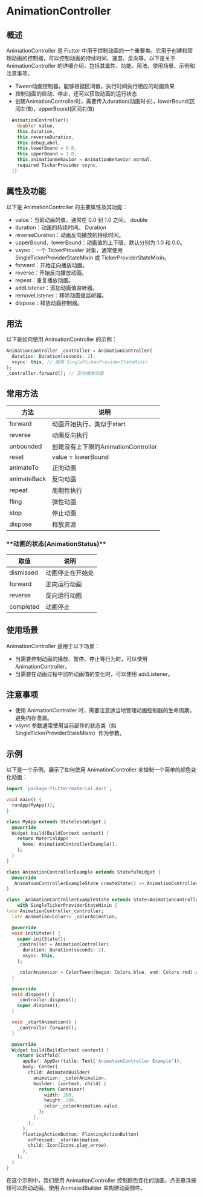 # AnimationController

## 概述

AnimationController 是 Flutter 中用于控制动画的一个重要类。它用于创建和管理动画的控制器，可以控制动画的持续时间、速度、反向等。以下是关于 AnimationController 的详细介绍，包括其属性、功能、用法、使用场景、示例和注意事项。

- Tween动画控制器，能够根据区间值，执行时间执行相应的动画效果
- 控制动画的启动、停止，还可以获取动画的运行状态
- 创建AnimationController时，需要传入duration(动画时长)，lowerBound(区间左值)，upperBound(区间右值)

```dart
  AnimationController({
    double? value,
    this.duration,
    this.reverseDuration,
    this.debugLabel,
    this.lowerBound = 0.0,
    this.upperBound = 1.0,
    this.animationBehavior = AnimationBehavior.normal,
    required TickerProvider vsync,
  })
```

## 属性及功能

以下是 AnimationController 的主要属性及其功能：

- value：当前动画的值，通常在 0.0 到 1.0 之间。 double
- duration：动画的持续时间。 Duration
- reverseDuration：动画反向播放的持续时间。
- upperBound、lowerBound：动画值的上下限，默认分别为 1.0 和 0.0。
- vsync：一个 TickerProvider 对象，通常使用 SingleTickerProviderStateMixin 或 TickerProviderStateMixin。
- forward：开始正向播放动画。
- reverse：开始反向播放动画。
- repeat：重复播放动画。
- addListener：添加动画值监听器。
- removeListener：移除动画值监听器。
- dispose：释放动画控制器。

## 用法

以下是如何使用 AnimationController 的示例：

```dart
AnimationController _controller = AnimationController(
  duration: Duration(seconds: 2),
  vsync: this, // 使用 SingleTickerProviderStateMixin
);
_controller.forward(); // 正向播放动画
```

## 常用方法

| 方法        | 说明                                |
| ----------- | ----------------------------------- |
| forward     | 动画开始执行，类似于start           |
| reverse     | 动画反向执行                        |
| unbounded   | 创建没有上下限的AnimationController |
| reset       | value = lowerBound                  |
| animateTo   | 正向动画                            |
| animateBack | 反向动画                            |
| repeat      | 周期性执行                          |
| fling       | 弹性动画                            |
| stop        | 停止动画                            |
| dispose     | 释放资源                            |

### \***\*动画的状态(AnimationStatus)\*\***

| 取值      | 说明             |
| --------- | ---------------- |
| dismissed | 动画停止在开始处 |
| forward   | 正向运行动画     |
| reverse   | 反向运行动画     |
| completed | 动画停止         |

## 使用场景

AnimationController 适用于以下场景：

- 当需要控制动画的播放、暂停、停止等行为时，可以使用 AnimationController。
- 当需要在动画过程中监听动画值的变化时，可以使用 addListener。

## 注意事项

- 使用 AnimationController 时，需要注意适当地管理动画控制器的生命周期，避免内存泄漏。
- vsync 参数通常使用当前部件的状态类（如 SingleTickerProviderStateMixin）作为参数。

## 示例

以下是一个示例，展示了如何使用 AnimationController 来控制一个简单的颜色变化动画：

```dart
import 'package:flutter/material.dart';

void main() {
  runApp(MyApp());
}

class MyApp extends StatelessWidget {
  @override
  Widget build(BuildContext context) {
    return MaterialApp(
      home: AnimationControllerExample(),
    );
  }
}

class AnimationControllerExample extends StatefulWidget {
  @override
  _AnimationControllerExampleState createState() =>_AnimationControllerExampleState();
}

class _AnimationControllerExampleState extends State<AnimationControllerExample>
    with SingleTickerProviderStateMixin {
late AnimationController_controller;
  late Animation<Color?> _colorAnimation;

  @override
  void initState() {
    super.initState();
    _controller = AnimationController(
      duration: Duration(seconds: 2),
      vsync: this,
    );

    _colorAnimation = ColorTween(begin: Colors.blue, end: Colors.red).animate(_controller);
  }

  @override
  void dispose() {
    _controller.dispose();
    super.dispose();
  }

  void _startAnimation() {
    _controller.forward();
  }

  @override
  Widget build(BuildContext context) {
    return Scaffold(
      appBar: AppBar(title: Text('AnimationController Example')),
      body: Center(
        child: AnimatedBuilder(
          animation: _colorAnimation,
          builder: (context, child) {
            return Container(
              width: 200,
              height: 200,
              color:_colorAnimation.value,
            );
          },
        ),
      ),
      floatingActionButton: FloatingActionButton(
        onPressed: _startAnimation,
        child: Icon(Icons.play_arrow),
      ),
    );
  }
}
```

在这个示例中，我们使用 AnimationController 控制颜色变化的动画，点击悬浮按钮可以启动动画。使用 AnimatedBuilder 来构建动画部件。
